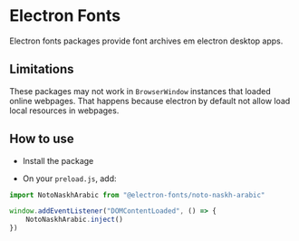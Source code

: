 # Electron Fonts

Electron fonts packages provide font archives em electron desktop apps.

## Limitations

These packages may not work in `BrowserWindow` instances that loaded online webpages. That happens because electron by default not allow load local resources in webpages.

## How to use

* Install the package

* On your `preload.js`, add:

```ts
import NotoNaskhArabic from "@electron-fonts/noto-naskh-arabic"

window.addEventListener("DOMContentLoaded", () => {
    NotoNaskhArabic.inject()
})
```